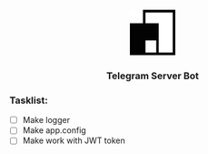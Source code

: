 <br/>
<p align="center">
  <a href="https://github.com/Blogbotana/Telegram server Bot">
    <img src="images/logo.png" alt="Logo" width="80" height="80">
  </a>

  <h3 align="center">Telegram Server Bot</h3>

</p>

### Tasklist:

- [ ] Make logger
- [ ] Make app.config
- [ ] Make work with JWT token

